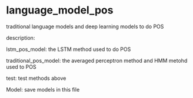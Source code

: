 # language_model_pos
traditional language models and deep learning models to do POS

description:

lstm_pos_model: the LSTM method used to do POS

traditional_pos_model: the averaged perceptron method and HMM metohd used to POS

test: test methods above

Model: save models in this file
